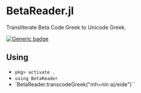 # BetaReader.jl
Transliterate Beta Code Greek to Unicode Greek.


[![Generic badge](https://img.shields.io/badge/version-2.0>-green.svg)](https://shields.io/)

## Using

- `pkg> activate .`
- `using BetaReader`
- `BetaReader.transcodeGreek("mh=nin a)/eide")``